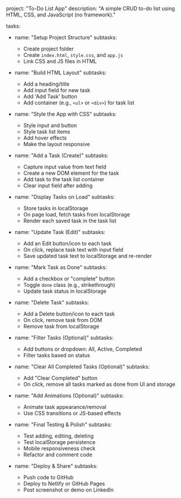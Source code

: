 project: "To-Do List App"
description: "A simple CRUD to-do list using HTML, CSS, and JavaScript (no framework)."

tasks:
  - name: "Setup Project Structure"
    subtasks:
      - Create project folder
      - Create `index.html`, `style.css`, and `app.js`
      - Link CSS and JS files in HTML

  - name: "Build HTML Layout"
    subtasks:
      - Add a heading/title
      - Add input field for new task
      - Add 'Add Task' button
      - Add container (e.g., `<ul>` or `<div>`) for task list

  - name: "Style the App with CSS"
    subtasks:
      - Style input and button
      - Style task list items
      - Add hover effects
      - Make the layout responsive

  - name: "Add a Task (Create)"
    subtasks:
      - Capture input value from text field
      - Create a new DOM element for the task
      - Add task to the task list container
      - Clear input field after adding

  - name: "Display Tasks on Load"
    subtasks:
      - Store tasks in localStorage
      - On page load, fetch tasks from localStorage
      - Render each saved task in the task list

  - name: "Update Task (Edit)"
    subtasks:
      - Add an Edit button/icon to each task
      - On click, replace task text with input field
      - Save updated task text to localStorage and re-render

  - name: "Mark Task as Done"
    subtasks:
      - Add a checkbox or "complete" button
      - Toggle `done` class (e.g., strikethrough)
      - Update task status in localStorage

  - name: "Delete Task"
    subtasks:
      - Add a Delete button/icon to each task
      - On click, remove task from DOM
      - Remove task from localStorage

  - name: "Filter Tasks (Optional)"
    subtasks:
      - Add buttons or dropdown: All, Active, Completed
      - Filter tasks based on status

  - name: "Clear All Completed Tasks (Optional)"
    subtasks:
      - Add "Clear Completed" button
      - On click, remove all tasks marked as done from UI and storage

  - name: "Add Animations (Optional)"
    subtasks:
      - Animate task appearance/removal
      - Use CSS transitions or JS-based effects

  - name: "Final Testing & Polish"
    subtasks:
      - Test adding, editing, deleting
      - Test localStorage persistence
      - Mobile responsiveness check
      - Refactor and comment code

  - name: "Deploy & Share"
    subtasks:
      - Push code to GitHub
      - Deploy to Netlify or GitHub Pages
      - Post screenshot or demo on LinkedIn
